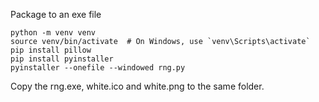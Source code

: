 Package to an exe file

```
python -m venv venv
source venv/bin/activate  # On Windows, use `venv\Scripts\activate`
pip install pillow
pip install pyinstaller
pyinstaller --onefile --windowed rng.py
```

Copy the rng.exe, white.ico and white.png to the same folder.  